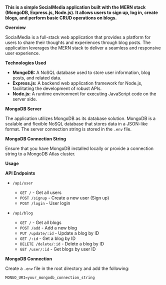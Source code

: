**This is a simple SocialMedia application built with the MERN stack (MongoDB, Express.js, Node.js). It allows users to sign up, log in, create blogs, and perform basic CRUD operations on blogs.**

**Overview**

SocialMedia is a full-stack web application that provides a platform for users to share their thoughts and experiences through blog posts. The application leverages the MERN stack to deliver a seamless and responsive user experience.

**Technologies Used**

- **MongoDB:** A NoSQL database used to store user information, blog posts, and related data.
- **Express.js:** A backend web application framework for Node.js, facilitating the development of robust APIs.
- **Node.js:** A runtime environment for executing JavaScript code on the server side.

**MongoDB Server**

The application utilizes MongoDB as its database solution. MongoDB is a scalable and flexible NoSQL database that stores data in a JSON-like format. The server connection string is stored in the `.env` file.

**MongoDB Connection String**

Ensure that you have MongoDB installed locally or provide a connection string to a MongoDB Atlas cluster.

**Usage**

**API Endpoints**

- `/api/user`
  - `GET /` - Get all users
  - `POST /signup` - Create a new user (Sign up)
  - `POST /login` - User login

- `/api/blog`
  - `GET /` - Get all blogs
  - `POST /add` - Add a new blog
  - `PUT /update/:id` - Update a blog by ID
  - `GET /:id` - Get a blog by ID
  - `DELETE /delete/:id` - Delete a blog by ID
  - `GET /user/:id` - Get blogs by user ID

**MongoDB Connection**

Create a `.env` file in the root directory and add the following:

```env
MONGO_URI=your_mongodb_connection_string
